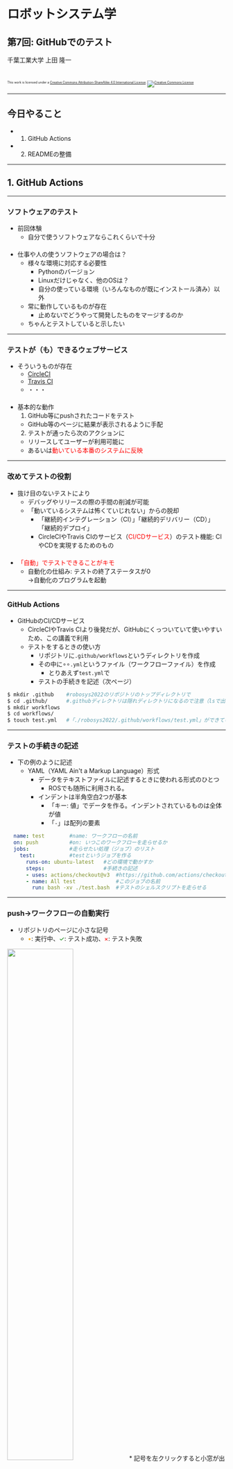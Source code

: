 # ロボットシステム学

## 第7回: <span style="text-transform:none">GitHub</span>でのテスト

千葉工業大学 上田 隆一

<br />

<p style="font-size:50%">
This work is licensed under a <a rel="license" href="http://creativecommons.org/licenses/by-sa/4.0/">Creative Commons Attribution-ShareAlike 4.0 International License</a>.
<a rel="license" href="http://creativecommons.org/licenses/by-sa/4.0/">
<img alt="Creative Commons License" style="border-width:0" src="https://i.creativecommons.org/l/by-sa/4.0/88x31.png" /></a>
</p>

---

## 今日やること

* 1. GitHub Actions
* 2. READMEの整備

---

## 1. <span style="text-transform:none">GitHub Actions</span>

---

### ソフトウェアのテスト

* 前回体験
  * 自分で使うソフトウェアならこれくらいで十分<br />　
* 仕事や人の使うソフトウェアの場合は？
  * 様々な環境に対応する必要性
    * Pythonのバージョン
    * Linuxだけじゃなく、他のOSは？
    * 自分の使っている環境（いろんなものが既にインストール済み）以外
  * 常に動作しているものが存在
    * 止めないでどうやって開発したものをマージするのか
  * ちゃんとテストしていると示したい

---

### テストが（も）できるウェブサービス

* そういうものが存在
  * [CircleCI](https://circleci.com/ja/)
  * [Travis CI](https://www.travis-ci.com/)
  * ・・・<br />　
* 基本的な動作
  1. GitHub等にpushされたコードをテスト
    * GitHub等のページに結果が表示されるように手配
  2. テストが通ったら次のアクションに
    * リリースしてユーザーが利用可能に
    * あるいは<span style="color:red">動いている本番のシステムに反映</span>


---

### 改めてテストの役割

* 抜け目のないテストにより
  * デバッグやリリースの際の手間の削減が可能
  * 「動いているシステムは怖くていじれない」からの脱却
    * 「継続的インテグレーション（CI）」「継続的デリバリー（CD）」<br />「継続的デプロイ」
    * CircleCIやTravis CIのサービス（<span style="color:red">CI/CDサービス</span>）のテスト機能: CIやCDを実現するためのもの<br />　
* <span style="color:red">「自動」でテストできることがキモ</span>
  * 自動化の仕組み: テストの終了ステータスが0<br />$\rightarrow$自動化のプログラムを起動

---

### <span style="text-transform:none">GitHub Actions</span>

* GitHubのCI/CDサービス
  * CircleCIやTravis CIより後発だが、GitHubにくっついていて使いやすいため、この講義で利用
  * テストをするときの使い方
    * リポジトリに`.github/workflows`というディレクトリを作成
    * その中に$\circ\circ$`.yml`というファイル（ワークフローファイル）を作成
      * とりあえず`test.yml`で
    * テストの手続きを記述（次ページ）
 ```bash
$ mkdir .github    #robosys2022のリポジトリのトップディレクトリで
$ cd .github/      #.githubディレクトリは隠れディレクトリになるので注意（lsで出てこない。ls -aで出る。）
$ mkdir workflows
$ cd workflows/
$ touch test.yml   #「./robosys2022/.github/workflows/test.yml」ができているとOK
 ```

---

### テストの手続きの記述

* 下の例のように記述
  * YAML（YAML Ain't a Markup Language）形式
    * データをテキストファイルに記述するときに使われる形式のひとつ
      * ROSでも随所に利用される。
    * インデントは半角空白2つが基本
      * 「キー: 値」でデータを作る。インデントされているものは全体が値
      * 「`-`」は配列の要素

```yaml
  name: test        #name: ワークフローの名前
  on: push          #on: いつこのワークフローを走らせるか
  jobs:             #走らせたい処理（ジョブ）のリスト
    test:           #testというジョブを作る
      runs-on: ubuntu-latest   #どの環境で動かすか
      steps:                   #手続きの記述
      - uses: actions/checkout@v3  #https://github.com/actions/checkoutのバージョン3を使用
      - name: All test             #このジョブの名前
        run: bash -xv ./test.bash  #テストのシェルスクリプトを走らせる
```

---

### <span style="text-transform:none">push</span>$\rightarrow$ワークフローの自動実行

* リポジトリのページに小さな記号
  * <span style="color:orange">$\bullet$</span>: 実行中、<span style="color:green">$\checkmark$</span>: テスト成功、<span style="color:red">$\times$</span>: テスト失敗<br />
<img src="./figs/github_actions_running.png" width="55%" />
* 記号を左クリックすると小窓が出現
  * 「Details」を押してみましょう。<br />
<img src="./figs/github_actions_ok.png" width="60%" />

---

### ワークフローのログ確認

* Detailsを押すと行われた処理のシェルの出力が閲覧可能
  * 「All test」をクリックすると`test.bash`のログ
<img src="./figs/testlog.png" width="60%" />
* 全項目の終了ステータスが0なら<span style="color:green">$\checkmark$</span>の表示

---

### 複数バージョンの<span style="text-transform:none">Python</span>を試す

* ジョブに`strategy/matrix/python-version`を追加
  ```yaml
  ・・・
  jobs:
    test:
      runs-on: ubuntu-latest
      strategy:
        matrix:
          python-version: ["3.7", "3.8", "3.9", "3.10"]
      steps:
        ・・・
  ```
  * 実行してみると、全バージョンに対してテストが走る
<img src="./figs/multi_version.png" width="45%" />

---

## 2. READMEの整備

* README: このソフトを使ってもらうときに最初に読んでもらうドキュメント
  * 練習リポジトリの中ある`README.md`がソレ
  ```markdown
  # robosys2022
  ロボットシステム学の練習リポジトリ
  ```
    * Markdownという形式で記述
  * GitHubだとこのように表示される<br /><img src="./figs/readme_md.png" width="70%" />
    * 今のところ不親切


---

### READMEに書くこと

* 全て書く必要はないが、ユーザが困らないように（[例](https://github.com/ryuichiueda/GlueLang)）
  * 何をするためのソフトか
  * 使い方
    * ダウンロード、インストール、起動する手順、簡単な使い方
  * どんな環境で使えるか
    * OS/Pythonのバージョン/他に必要なソフトウェアやライブラリ
  * テストの結果（後述）
  * 権利関係・謝辞
    * 著作権、ライセンス（利用しているソフトウェアについても）
    * 手伝ってくれた人のリストと手伝いの中身
  * その他必要なこと

---

### テスト結果やテストに対する記述


* README.mdの例
  ```md
  # plusコマンド
  ![test](https://github.com/ryuichiueda/robosys2022/actions/workflows/test.yml/badge.svg)
  ↑ テスト結果を反映したバッジの画像が埋め込まれる。（ryuichiueda等は各自変更を。）
  
  標準入力から読み込んだ数字を足す。
  
  （ここに前ページの項目をいろいろ書く）
  
  ## 必要なソフトウェア
  * Python
    * テスト済み: 3.7〜3.10

  ## テスト環境
  * Ubuntu

  © 2022 Ryuichi Ueda
  ```

---

### <span style="text-transform:none">GitHub</span>上での表示

<img src="./figs/readme_with_badge.png" width="70%" />


---

## まとめ

* CI/CDサービスのひとつを利用
  * pushしたときに自動でテスト$\rightarrow$結果を表示
    * ユーザに状況を伝達
  * 終了ステータスを利用
    * 最新のサービスでも基本的な仕組みに依存<br />　
* READMEの整備
  * リポジトリのソフトを安心して広く使ってもらうために必須
  * ある程度フォーマットは決まっているものの、<br />ユーザへの気配り重視で記述しましょう。
